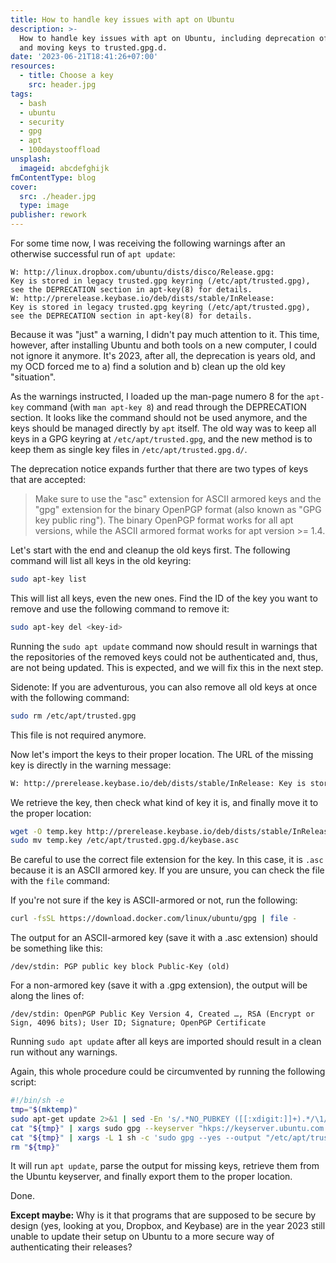 ```yaml
---
title: How to handle key issues with apt on Ubuntu
description: >-
  How to handle key issues with apt on Ubuntu, including deprecation of apt-key
  and moving keys to trusted.gpg.d.
date: '2023-06-21T18:41:26+07:00'
resources:
  - title: Choose a key
    src: header.jpg
tags:
  - bash
  - ubuntu
  - security
  - gpg
  - apt
  - 100daystooffload
unsplash:
  imageid: abcdefghijk
fmContentType: blog
cover:
  src: ./header.jpg
  type: image
publisher: rework
---
```


For some time now, I was receiving the following warnings after an otherwise successful run of `apt update`:

```plain
W: http://linux.dropbox.com/ubuntu/dists/disco/Release.gpg:
Key is stored in legacy trusted.gpg keyring (/etc/apt/trusted.gpg),
see the DEPRECATION section in apt-key(8) for details.
W: http://prerelease.keybase.io/deb/dists/stable/InRelease:
Key is stored in legacy trusted.gpg keyring (/etc/apt/trusted.gpg),
see the DEPRECATION section in apt-key(8) for details.
```

Because it was "just" a warning, I didn't pay much attention to it. This time, however, after installing Ubuntu and both tools on a new computer, I could not ignore it anymore. It's 2023, after all, the deprecation is years old, and my OCD forced me to a) find a solution and b) clean up the old key "situation".

As the warnings instructed, I loaded up the man-page numero 8 for the `apt-key` command (with `man apt-key 8`) and read through the DEPRECATION section. It looks like the command should not be used anymore, and the keys should be managed directly by `apt` itself. The old way was to keep all keys in a GPG keyring at `/etc/apt/trusted.gpg`, and the new method is to keep them as single key files in `/etc/apt/trusted.gpg.d/`.

The deprecation notice expands further that there are two types of keys that are accepted:

> Make sure to use the "asc" extension for ASCII armored keys and the "gpg" extension for the binary OpenPGP format (also known as "GPG key public ring"). The binary OpenPGP format works for all apt versions, while the ASCII armored format works for apt version >= 1.4.

Let's start with the end and cleanup the old keys first. The following command will list all keys in the old keyring:

```bash
sudo apt-key list
```

This will list all keys, even the new ones. Find the ID of the key you want to remove and use the following command to remove it:

```bash
sudo apt-key del <key-id>
```

Running the `sudo apt update` command now should result in warnings that the repositories of the removed keys could not be authenticated and, thus, are not being updated. This is expected, and we will fix this in the next step.

Sidenote: If you are adventurous, you can also remove all old keys at once with the following command:

```bash
sudo rm /etc/apt/trusted.gpg
```

This file is not required anymore.

Now let's import the keys to their proper location. The URL of the missing key is directly in the warning message:

```bash
W: http://prerelease.keybase.io/deb/dists/stable/InRelease: Key is stored in legacy trusted.gpg keyring (/etc/apt/trusted.gpg), see the DEPRECATION section in apt-key(8) for details.
```

We retrieve the key, then check what kind of key it is, and finally move it to the proper location:

```bash
wget -O temp.key http://prerelease.keybase.io/deb/dists/stable/InRelease
sudo mv temp.key /etc/apt/trusted.gpg.d/keybase.asc
```

Be careful to use the correct file extension for the key. In this case, it is `.asc` because it is an ASCII armored key. If you are unsure, you can check the file with the `file` command:

If you're not sure if the key is ASCII-armored or not, run the following:

```bash
curl -fsSL https://download.docker.com/linux/ubuntu/gpg | file -
```

The output for an ASCII-armored key  (save it with a .asc extension) should be something like this:

```plain
/dev/stdin: PGP public key block Public-Key (old)
```

For a non-armored key (save it with a .gpg extension), the output will be along the lines of:

```plain
/dev/stdin: OpenPGP Public Key Version 4, Created …, RSA (Encrypt or Sign, 4096 bits); User ID; Signature; OpenPGP Certificate
```

Running `sudo apt update` after all keys are imported should result in a clean run without any warnings.

Again, this whole procedure could be circumvented by running the following script:

```bash
#!/bin/sh -e
tmp="$(mktemp)"
sudo apt-get update 2>&1 | sed -En 's/.*NO_PUBKEY ([[:xdigit:]]+).*/\1/p' | sort -u >"${tmp}"
cat "${tmp}" | xargs sudo gpg --keyserver "hkps://keyserver.ubuntu.com:443" --recv-keys
cat "${tmp}" | xargs -L 1 sh -c 'sudo gpg --yes --output "/etc/apt/trusted.gpg.d/$1.gpg" --export "$1"' sh
rm "${tmp}"
```

It will run `apt update`, parse the output for missing keys, retrieve them from the Ubuntu keyserver, and finally export them to the proper location.

Done.

**Except maybe:** Why is it that programs that are supposed to be secure by design (yes, looking at you, Dropbox, and Keybase) are in the year 2023 still unable to update their setup on Ubuntu to a more secure way of authenticating their releases?
